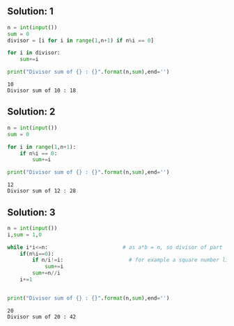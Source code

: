 
Solution: 1
----------


```python
n = int(input())
sum = 0
divisor = [i for i in range(1,n+1) if n%i == 0]

for i in divisor:
    sum+=i

print("Divisor sum of {} : {}".format(n,sum),end='')
```

    10
    Divisor sum of 10 : 18

Solution: 2
---------


```python
n = int(input())
sum = 0

for i in range(1,n+1):
    if n%i == 0:
        sum+=i

print("Divisor sum of {} : {}".format(n,sum),end='')
```

    12
    Divisor sum of 12 : 28

Solution: 3
------------


```python
n = int(input())
i,sum = 1,0

while i*i<=n:                        # as a*b = n, so divisor of part 'a' can not be bigger than n/b. If any 'a' divides 'n' then there is another divisor n/a = b
    if(n%i==0):
        if n/i!=i:                     # for example a square number like 16. If i = 2 then 16/2 = 8 and there is two uniqe divisor but if i = 4 then 16/4 = 4. In this case only one divisor will be counted.
            sum+=i
        sum+=n//i
    i+=1


print("Divisor sum of {} : {}".format(n,sum),end='')
```

    20
    Divisor sum of 20 : 42
